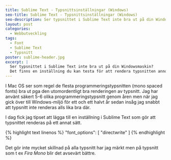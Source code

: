 ```yaml
---
title: Sublime Text - Typsnittsinställningar (Windows)
seo-title: Sublime Text - Typsnittsinställningar (Windows)
seo-description: Ser typsnittet i Sublime Text inte bra ut på din Windowsmaskin? Det finns en inställning du kan testa för att rendera typsnitten annorlunda.
layout: post
categories:
  - Webbutveckling
tags:
  - Font
  - Sublime Text
  - Typsnitt
poster: sublime-header.jpg
excerpt: |
  Ser typsnittet i Sublime Text inte bra ut på din Windowsmaskin?
  Det finns en inställning du kan testa för att rendera typsnitten annorlunda.
---
```


I Mac OS ser som regel de flesta programmeringstypsnitten (mono spaced fonts) bra ut pga den utomordentligt bra renderingen av typsnitt. Jag har använt säkert 5-6 olika programmeringstypsnitt genom åren men när jag gick över till Windows-miljö för ett och ett halvt år sedan insåg jag snabbt att typsnitt inte renderas alls lika bra där.

I dag fick jag tipset att lägga till en inställning i Sublime Text som gör att typsnittet renderas på ett annat sätt.

{% highlight text linenos %}
"font_options": [
  "directwrite"
]
{% endhighlight %}

Det gör inte mycket skillnad på alla typsnitt har jag märkt men på typsnitt som t ex _Fira Mono_ blir det avsevärt bättre.
